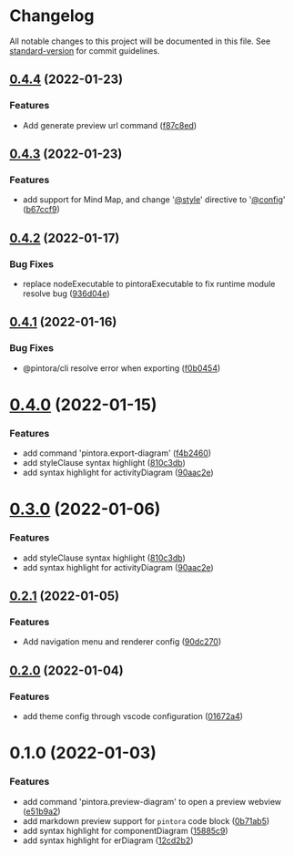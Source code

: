# Changelog

All notable changes to this project will be documented in this file. See [standard-version](https://github.com/conventional-changelog/standard-version) for commit guidelines.

## [0.4.4](https://github.com/hikerpig/pintora-vscode/compare/v0.4.3...v0.4.4) (2022-01-23)


### Features

* Add generate preview url command ([f87c8ed](https://github.com/hikerpig/pintora-vscode/commit/f87c8ed5e2a4813fd024af77ef61cb6f2b8f1855))



## [0.4.3](https://github.com/hikerpig/pintora-vscode/compare/v0.4.2...v0.4.3) (2022-01-23)


### Features

* add support for Mind Map, and change '[@style](https://github.com/style)' directive to '[@config](https://github.com/config)' ([b67ccf9](https://github.com/hikerpig/pintora-vscode/commit/b67ccf9112676be1620e18c3098e38617799bfff))



## [0.4.2](https://github.com/hikerpig/pintora-vscode/compare/v0.4.1...v0.4.2) (2022-01-17)


### Bug Fixes

* replace nodeExecutable to  pintoraExecutable to fix runtime module resolve bug ([936d04e](https://github.com/hikerpig/pintora-vscode/commit/936d04e3a4ee128e1ce87bd99bb0f2a3133b2b44))



## [0.4.1](https://github.com/hikerpig/pintora-vscode/compare/v0.4.0...v0.4.1) (2022-01-16)


### Bug Fixes

* @pintora/cli resolve error when exporting ([f0b0454](https://github.com/hikerpig/pintora-vscode/commit/f0b04544faea062fbd2393f17b6b6ef98250917c))



# [0.4.0](https://github.com/hikerpig/pintora-vscode/compare/v0.2.1...v0.4.0) (2022-01-15)


### Features

* add command 'pintora.export-diagram' ([f4b2460](https://github.com/hikerpig/pintora-vscode/commit/f4b2460b1bb96c49fa0f08b5d3f0aaadb2d34fee))
* add styleClause syntax highlight ([810c3db](https://github.com/hikerpig/pintora-vscode/commit/810c3dbfe72c774fab08b1d085b190ca91b16de8))
* add syntax highlight for activityDiagram ([90aac2e](https://github.com/hikerpig/pintora-vscode/commit/90aac2ebe8d4528774e0e7c1aac1dfcbd4bd80a6))



# [0.3.0](https://github.com/hikerpig/pintora-vscode/compare/v0.2.1...v0.3.0) (2022-01-06)


### Features

* add styleClause syntax highlight ([810c3db](https://github.com/hikerpig/pintora-vscode/commit/810c3dbfe72c774fab08b1d085b190ca91b16de8))
* add syntax highlight for activityDiagram ([90aac2e](https://github.com/hikerpig/pintora-vscode/commit/90aac2ebe8d4528774e0e7c1aac1dfcbd4bd80a6))



## [0.2.1](https://github.com/hikerpig/pintora-vscode/compare/v0.2.0...v0.2.1) (2022-01-05)


### Features

* Add navigation menu and renderer config ([90dc270](https://github.com/hikerpig/pintora-vscode/commit/90dc270d8335d351d8a8dbc87fa430dc4787cf57))



## [0.2.0](https://github.com/hikerpig/pintora-vscode/compare/v0.1.0...v0.2.0) (2022-01-04)


### Features

* add theme config through vscode configuration ([01672a4](https://github.com/hikerpig/pintora-vscode/commit/01672a4266d972d0f669b75505c8ddd9fe0b9437))

# 0.1.0 (2022-01-03)


### Features

* add command 'pintora.preview-diagram' to open a preview webview ([e51b9a2](https://github.com/hikerpig/pintora-vscode/commit/e51b9a2b8ee230e70fcc963c12d1543055fd1a94))
* add markdown preview support for `pintora` code block ([0b71ab5](https://github.com/hikerpig/pintora-vscode/commit/0b71ab58ece2fd932240c5e2a132e6aef477930f))
* add syntax highlight for componentDiagram ([15885c9](https://github.com/hikerpig/pintora-vscode/commit/15885c9c4670be832e2a9a47ea30016f6518fa84))
* add syntax highlight for erDiagram ([12cd2b2](https://github.com/hikerpig/pintora-vscode/commit/12cd2b2bc9c3a773207e7fba959c81f779808ed8))
